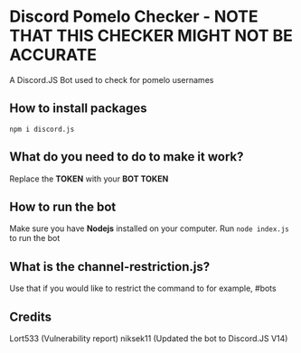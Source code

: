 # Discord Pomelo Checker - NOTE THAT THIS CHECKER MIGHT NOT BE ACCURATE
A Discord.JS Bot used to check for pomelo usernames


## How to install packages
`npm i discord.js`

## What do you need to do to make it work?
Replace the **TOKEN** with your **BOT TOKEN**

## How to run the bot
Make sure you have **Nodejs** installed on your computer. Run `node index.js` to run the bot 

## What is the channel-restriction.js?
Use that if you would like to restrict the command to for example, #bots

## Credits
Lort533 (Vulnerability report)
niksek11 (Updated the bot to Discord.JS V14)
